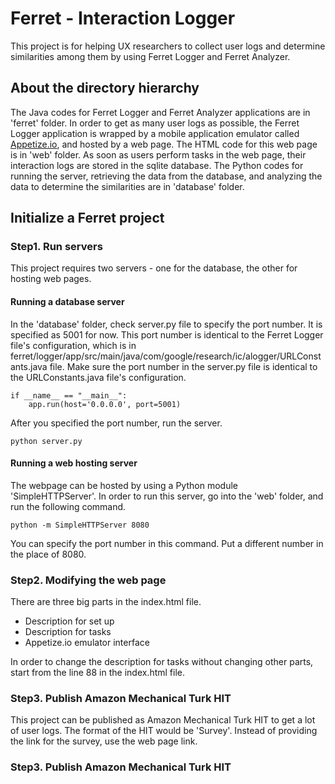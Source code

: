 # Ferret - Interaction Logger
This project is for helping UX researchers to collect user logs and determine similarities among them by using Ferret Logger and Ferret Analyzer. 

## About the directory hierarchy
The Java codes for Ferret Logger and Ferret Analyzer applications are in 'ferret' folder.
In order to get as many user logs as possible, the Ferret Logger application is wrapped by a mobile application emulator called [Appetize.io](https://appetize.io), and hosted by a web page. The HTML code for this web page is in 'web' folder.
As soon as users perform tasks in the web page, their interaction logs are stored in the sqlite database. The Python codes for running the server, retrieving the data from the database, and analyzing the data to determine the similarities are in 'database' folder.

## Initialize a Ferret project
### Step1. Run servers ###
This project requires two servers - one for the database, the other for hosting web pages.

#### Running a database server ####

In the 'database' folder, check server.py file to specify the port number. It is specified as 5001 for now. This port number is identical to the Ferret Logger file's configuration, which is in ferret/logger/app/src/main/java/com/google/research/ic/alogger/URLConstants.java file. Make sure the port number in the server.py file is identical to the URLConstants.java file's configuration.

```
if __name__ == "__main__":
    app.run(host='0.0.0.0', port=5001)
```

After you specified the port number, run the server.
```
python server.py
```


#### Running a web hosting server ####

The webpage can be hosted by using a Python module 'SimpleHTTPServer'. In order to run this server, go into the 'web' folder, and run the following command.
```
python -m SimpleHTTPServer 8080
```
You can specify the port number in this command. Put a different number in the place of 8080.


### Step2. Modifying the web page ###
There are three big parts in the index.html file.

- Description for set up
- Description for tasks
- Appetize.io emulator interface

In order to change the description for tasks without changing other parts, start from the line 88 in the index.html file.


### Step3. Publish Amazon Mechanical Turk HIT ###
This project can be published as Amazon Mechanical Turk HIT to get a lot of user logs. The format of the HIT would be 'Survey'. Instead of providing the link for the survey, use the web page link.


### Step3. Publish Amazon Mechanical Turk HIT ###

